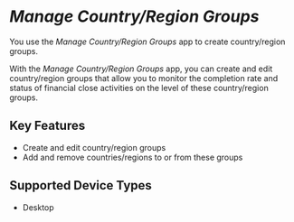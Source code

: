<!-- loioe130df46c58f49319ef27e927c84a75d -->

# *Manage Country/Region Groups*

You use the *Manage Country/Region Groups* app to create country/region groups.



With the *Manage Country/Region Groups* app, you can create and edit country/region groups that allow you to monitor the completion rate and status of financial close activities on the level of these country/region groups.



<a name="loioe130df46c58f49319ef27e927c84a75d__section_kx5_stv_fzb"/>

## Key Features



-   Create and edit country/region groups
-   Add and remove countries/regions to or from these groups



<a name="loioe130df46c58f49319ef27e927c84a75d__section_twk_bjs_nzb"/>

## Supported Device Types

-   Desktop


